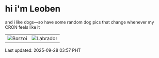 # hi i'm Leoben

and i like dogs—so have some random dog pics that change whenever my CRON feels like it

|  |  |
|--------|----------|
| ![Borzoi](https://random-dog-vercel.vercel.app/api/random-borzoi?v=1759003030) | ![Labrador](https://random-dog-vercel.vercel.app/api/random-labrador?v=1759003030) |

Last updated: 2025-09-28 03:57 PHT
